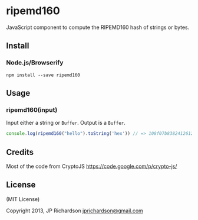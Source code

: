 ripemd160
=========

JavaScript component to compute the RIPEMD160 hash of strings or bytes.


Install
-------

### Node.js/Browserify

    npm install --save ripemd160


Usage
-----

### ripemd160(input)

Input either a string or `Buffer`. Output is a `Buffer`.

```js
console.log(ripemd160("hello").toString('hex')) // => 108f07b8382412612c048d07d13f814118445acd"
```



Credits
-------

Most of the code from CryptoJS https://code.google.com/p/crypto-js/



License
-------

(MIT License)

Copyright 2013, JP Richardson  <jprichardson@gmail.com>

